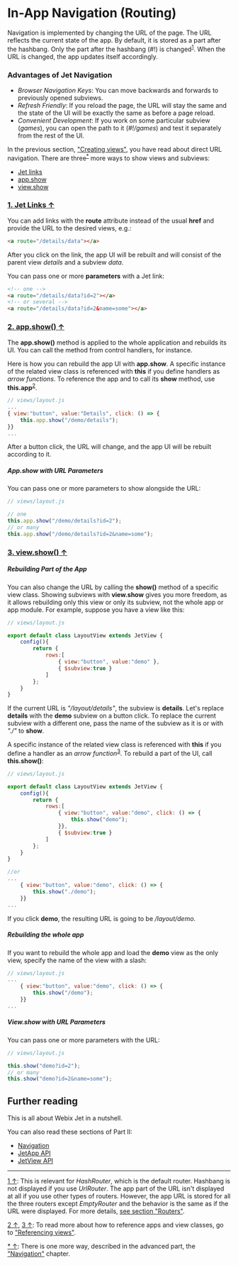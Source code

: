 # In-App Navigation (Routing)

Navigation is implemented by changing the URL of the page. The URL reflects the current state of the app. By default, it is stored as a part after the hashbang. Only the part after the hashbang \(\#!\) is changed<sup><a href="#myfootnote1" id="origin">1</a></sup>. When the URL is changed, the app updates itself accordingly. 

### Advantages of Jet Navigation

- *Browser Navigation Keys*: You can move backwards and forwards to previously opened subviews.
- *Refresh Friendly*: If you reload the page, the URL will stay the same and the state of the UI will be exactly the same as before a page reload.
- *Convenient Development*: If you work on some particular subview (*games*), you can open the path to it (*#!/games*) and test it separately from the rest of the UI.

In the previous section, ["Creating views"](views.md), you have read about direct URL navigation. There are three<sup><a href="#myfootnoten" id="originn">*</a></sup> more ways to show views and subviews:

<span id="contents"></span>

- [Jet links](#jet_links)
- [app.show](#app_show)
- [view.show](#view_show)

### [<span id="jet_links">1. Jet Links &uarr;</span>](#contents)

You can add links with the **route** attribute instead of the usual **href** and provide the URL to the desired views, e.g.:

```html
<a route="/details/data"></a>
```

After you click on the link, the app UI will be rebuilt and will consist of the parent view _details_ and a subview _data_.

You can pass one or more **parameters** with a Jet link:

```html
<!-- one -->
<a route="/details/data?id=2"></a>
<!-- or several -->
<a route="/details/data?id=2&name=some"></a>
```

### [<span id="app_show">2. app.show\(\) &uarr;</span>](#contents)

The **app.show\(\)** method is applied to the whole application and rebuilds its UI. You can call the method from control handlers, for instance.

Here is how you can rebuild the app UI with **app.show**. A specific instance of the related view class is referenced with **this** if you define handlers as *arrow functions*. To reference the app and to call its **show** method, use **this.app**<sup><a href="#myfootnote2" id="origin2">2</a></sup>.

```js
// views/layout.js
...
{ view:"button", value:"Details", click: () => {
    this.app.show("/demo/details");
}}
...
```

After a button click, the URL will change, and the app UI will be rebuilt according to it.

##### App.show with URL Parameters

You can pass one or more parameters to show alongside the URL:

```js
// views/layout.js

// one
this.app.show("/demo/details?id=2");
// or many
this.app.show("/demo/details?id=2&name=some");
```

### [<span id="view_show">3. view.show\(\) &uarr;</span>](#contents)

##### Rebuilding Part of the App

You can also change the URL by calling the **show\(\)** method of a specific view class. Showing subviews with **view.show** gives you more freedom, as it allows rebuilding only this view or only its subview, not the whole app or app module. For example, suppose you have a view like this:

```js
// views/layout.js

export default class LayoutView extends JetView {
    config(){
        return {
            rows:[
                { view:"button", value:"demo" },
                { $subview:true }
            ]
        };
    } 
}
```

If the current URL is _"/layout/details"_, the subview is **details**. Let's replace **details** with the **demo** subview on a button click. To replace the current subview with a different one, pass the name of the subview as it is or with *"./"* to **show**.

A specific instance of the related view class is referenced with **this** if you define a handler as an *arrow function*<sup><a href="#myfootnote3" id="origin3">3</a></sup>. To rebuild a part of the UI, call **this.show()**:

```js
// views/layout.js

export default class LayoutView extends JetView {
    config(){
        return {
            rows:[
                { view:"button", value:"demo", click: () => {
                    this.show("demo");
                }},
                { $subview:true }
            ]
        };
    } 
}

//or
...
    { view:"button", value:"demo", click: () => {
        this.show("./demo");
    }}
...
```

If you click **demo**, the resulting URL is going to be */layout/demo*.

##### Rebuilding the whole app

If you want to rebuild the whole app and load the **demo** view as the only view, specify the name of the view with a slash:

```js
// views/layout.js
...
    { view:"button", value:"demo", click: () => {
        this.show("/demo");
    }}
...
```

##### View.show with URL Parameters

You can pass one or more parameters with the URL:

```js
// views/layout.js

this.show("demo?id=2");
// or many
this.show("demo?id=2&name=some");
```

## Further reading

This is all about Webix Jet in a nutshell. 

You can also read these sections of Part II:

- [Navigation](../details/navigation.md)
- [JetApp API](../details./app.md)
- [JetView API](../details/views.md)

<!-- footnotes -->
- - -
<a id="myfootnote1" href="#origin">1 &uarr;</a>:
This is relevant for *HashRouter*, which is the default router. Hashbang is not displayed if you use *UrlRouter*. The app part of the URL isn't displayed at all if you use other types of routers. However, the app URL is stored for all the three routers except *EmptyRouter* and the behavior is the same as if the URL were displayed. For more details, [see section "Routers"](../details/routers.md).

<a id="myfootnote2" href="#origin2">2 &uarr;</a>, <a id="myfootnote3" href="#origin3">3 &uarr;</a>:
To read more about how to reference apps and view classes, go to ["Referencing views"](../detailed/referencing.md).

<a id="myfootnoten" href="#originn">* &uarr;</a>:
There is one more way, described in the advanced part, the ["Navigation"](../details/navigation.md) chapter.